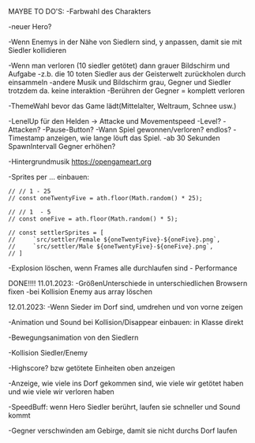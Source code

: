 MAYBE TO DO'S:
-Farbwahl des Charakters

-neuer Hero?

-Wenn Enemys in der Nähe von Siedlern sind, y anpassen, damit sie mit Siedler kollidieren

-Wenn man verloren (10 siedler getötet) dann grauer Bildschirm und Aufgabe
-z.b. die 10 toten Siedler aus der Geisterwelt zurückholen durch einsammeln
-andere Musik und Bildschirm grau, Gegner und Siedler trotzdem da. keine interaktion
-Berühren der Gegner = komplett verloren

-ThemeWahl bevor das Game lädt(Mittelalter, Weltraum, Schnee usw.)

-LenelUp für den Helden -> Attacke und Movementspeed
-Level?
-Attacken?
-Pause-Button?
-Wann Spiel gewonnen/verloren? endlos?
-Timestamp anzeigen, wie lange löuft das Spiel.
-ab 30 Sekunden SpawnIntervall Gegner erhöhen?

-Hintergrundmusik https://opengameart.org

-Sprites per ... einbauen:

    // // 1 - 25
    // const oneTwentyFive = ath.floor(Math.random() * 25);

    // // 1  - 5
    // const oneFive = ath.floor(Math.random() * 5);

    // const settlerSprites = [
    //     `src/settler/Female ${oneTwentyFive}-${oneFive}.png`,
    //     `src/settler/Male ${oneTwentyFive}-${oneFive}.png`,
    // ]

-Explosion löschen, wenn Frames alle durchlaufen sind - Performance

DONE!!!!
11.01.2023:
-GrößenUnterschiede in unterschiedlichen Browsern fixen
-bei Kollision Enemy aus array löschen

12.01.2023:
-Wenn Sieder im Dorf sind, umdrehen und von vorne zeigen

-Animation und Sound bei Kollision/Disappear einbauen: in Klasse direkt

-Bewegungsanimation von den Siedlern

-Kollision Siedler/Enemy

-Highscore? bzw getötete Einheiten oben anzeigen

-Anzeige, wie viele ins Dorf gekommen sind, wie viele wir getötet haben und wie viele wir verloren haben

-SpeedBuff: wenn Hero Siedler berührt, laufen sie schneller und Sound kommt

-Gegner verschwinden am Gebirge, damit sie nicht durchs Dorf laufen
